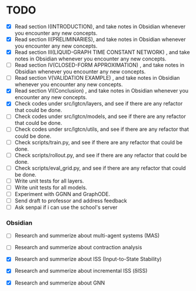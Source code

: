 # TODO

- [x] Read section I(INTRODUCTION), and take notes in Obsidian whenever you encounter any new concepts.
- [x] Read section II(PRELIMINARIES), and take notes in Obsidian whenever you encounter any new concepts.
- [x] Read section III(LIQUID-GRAPH TIME CONSTANT NETWORK) , and take notes in Obsidian whenever you encounter any new concepts.
- [ ] Read section IV(CLOSED-FORM APPROXIMATION) , and take notes in Obsidian whenever you encounter any new concepts.
- [ ] Read section V(VALIDATION EXAMPLE) , and take notes in Obsidian whenever you encounter any new concepts.
- [x] Read section VI(Conclusion) , and take notes in Obsidian whenever you encounter any new concepts.
- [x] Check codes under src/lgtcn/layers, and see if there are any refactor that could be done.
- [ ] Check codes under src/lgtcn/models, and see if there are any refactor that could be done.
- [ ] Check codes under src/lgtcn/utils, and see if there are any refactor that could be done.
- [ ] Check scripts/train.py, and see if there are any refactor that could be done.
- [ ] Check scripts/rollout.py, and see if there are any refactor that could be done.
- [ ] Check scripts/eval_grid.py, and see if there are any refactor that could be done.
- [ ] Write unit tests for all layers.
- [ ] Write unit tests for all models.
- [ ] Experiment with GGNN and GraphODE.
- [ ] Send draft to professor and address feedback
- [ ] Ask senpai if i can use the school's server

### Obsidian
- [ ] Research and summerize about multi-agent systems (MAS)
- [ ] Research and summerize about contraction analysis
- [x] Research and summerize about ISS (Input-to-State Stability)
- [x] Research and summerize about incremental ISS (δISS)
- [x] Research and summerize about GNN

